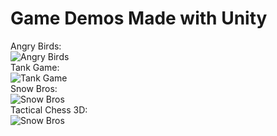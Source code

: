 # Game Demos Made with Unity<br>
Angry Birds:<br>
![](Showcase_AngryBirds.gif "Angry Birds")<br>
Tank Game:<br>
![](Showcase_Tank.gif "Tank Game")<br>
Snow Bros:<br>
![](Showcase_Snow.gif "Snow Bros")<br>
Tactical Chess 3D:<br>
![](Showcase_TC3D.gif "Snow Bros")<br>
